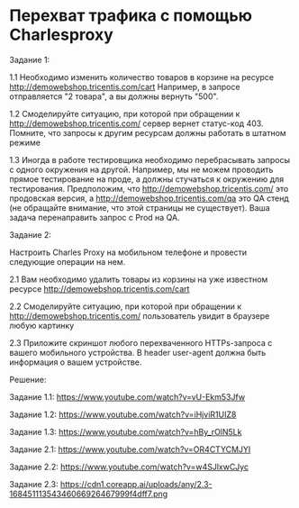 # Перехват трафика с помощью Charlesproxy

Задание 1: 

1.1 Необходимо изменить количество товаров в корзине на ресурсе http://demowebshop.tricentis.com/cart Например, в запросе отправляется "2 товара", а вы должны вернуть "500".

1.2 Смоделируйте ситуацию, при которой при обращении к http://demowebshop.tricentis.com/ сервер вернет статус-код 403. Помните, что запросы к другим ресурсам должны работать в штатном режиме

1.3 Иногда в работе тестировщика необходимо перебрасывать запросы с одного окружения на другой. Например, мы не можем проводить прямое тестирование на проде, а должны стучаться к окружению для тестирования. Предположим, что http://demowebshop.tricentis.com/ это продовская версия, а http://demowebshop.tricentis.com/qa это QA стенд (не обращайте внимание, что этой страницы не существует). Ваша задача перенаправить запрос с Prod на QA.

Задание 2:

Настроить  Charles Proxy на мобильном телефоне и провести следующие операции на нем.

2.1 Вам необходимо удалить товары из корзины на уже известном ресурсе http://demowebshop.tricentis.com/cart

2.2 Смоделируйте ситуацию, при которой при обращении к http://demowebshop.tricentis.com/ пользователь увидит в браузере любую картинку

2.3 Приложите скриншот любого перехваченного HTTPs-запроса с вашего мобильного устройства. В header user-agent должна быть информация о вашем устройстве.

Решение: 

Задание 1.1: https://www.youtube.com/watch?v=vU-Ekm53Jfw

Задание 1.2: https://www.youtube.com/watch?v=iHjviR1UIZ8

Задание 1.3: https://www.youtube.com/watch?v=hBy_rOlN5Lk

Задание 2.1: https://www.youtube.com/watch?v=OR4CTYCMJYI

Задание 2.2: https://www.youtube.com/watch?v=w4SJlxwCJyc

Задание 2.3: https://cdn1.coreapp.ai/uploads/any/2.3-16845111354346066926467999f4dff7.png
